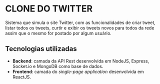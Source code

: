 CLONE DO TWITTER
=============================

Sistema que simula o site Twitter, com as funcionalidades de criar tweet, listar todos os tweets, curtir e exibir os tweets novos para todos da rede assim que o mesmo for postado por algum usuário.

## Tecnologias utilizadas

- **Backend**: camada da API Rest desenvolvida em NodeJS, Express, Socket.io e MongoDB como base de dados.
- **Frontend**: camada do *single-page application* desenvolvida em ReactJS.
